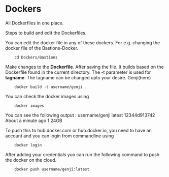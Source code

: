 # Dockers
All Dockerfiles in one place.

Steps to build and edit the Dockerfiles.

You can edit the docker file in any of these dockers. For e.g. changing the docker file of the Bastions-Docker.

		cd Dockers/Bastions

Make changes to the **Dockerfile**. After saving the file. It builds based on the Dockerfile found in the current directory. The -t parameter is used for **tagname**. The tagname can be changed upto your desire. Genji(here)

		docker build -t username/genji .

You can check the docker images using 

		docker images
		
You can see the following output : 
username/genji            latest              12344d913742        About a minute ago   1.24GB

To push this to hub.docker.com or hub.docker.io, you need to have an account and you can login from commandline using

		docker login
	
After adding your credentials yuo can run the following command to push the docker on the cloud.

		docker push username/genji:latest
